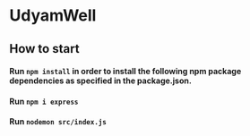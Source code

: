 # UdyamWell
## How to start
#### Run `npm install` in order to install the following npm package dependencies as specified in the package.json.
#### Run `npm i express`
#### Run `nodemon src/index.js`
